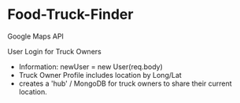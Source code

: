 # Food-Truck-Finder

Google Maps API

User Login for Truck Owners
  - Information: newUser = new User(req.body)
  - Truck Owner Profile includes location by Long/Lat
  - creates a 'hub' / MongoDB for truck owners to share their current location. 
